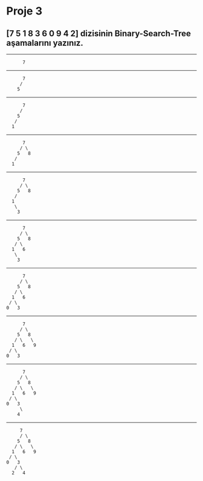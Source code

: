 # Proje 3
## **[7 5 1 8 3 6 0 9 4 2]** dizisinin Binary-Search-Tree aşamalarını yazınız.

****
          7

****
          7             
         /
        5
****
          7             
         / 
        5   
       /
      1
****
          7             
         / \
        5   8
       /
      1
****
          7             
         / \
        5   8
       /
      1
       \
        3
****
          7             
         / \
        5   8
       / \
      1   6
       \
        3
****
          7             
         / \
        5   8
       / \
      1   6
     / \
    0   3
****
          7             
         / \
        5   8
       / \   \
      1   6   9
     / \
    0   3
****
          7             
         / \
        5   8
       / \   \
      1   6   9
     / \
    0   3
         \
        4  
****
         7             
         / \
        5   8
       / \   \
      1   6   9
     / \
    0   3
       / \
      2   4